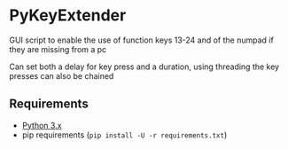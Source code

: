 # PyKeyExtender

GUI script to enable the use of function keys 13-24 and of the numpad if they are missing from a pc

Can set both a delay for key press and a duration, using threading the key presses can also be chained

## Requirements

- [Python 3.x](https://www.python.org/downloads/)
- pip requirements (`pip install -U -r requirements.txt`)
